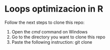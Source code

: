 # Loops optimizacion in R

Follow the next steps to clone this repo:

1. Open the *cmd* command on Windows
2. Go to the directory you want to clone this repo
3. Paste the following instruction: git clone 
